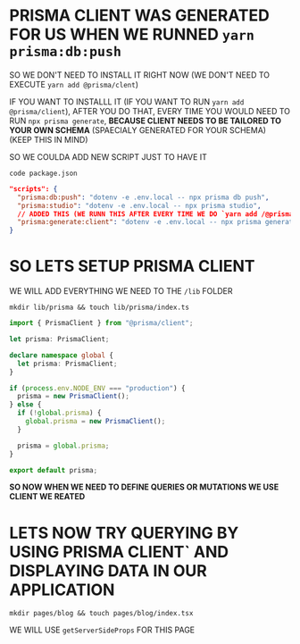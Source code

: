 # PRISMA CLIENT WAS GENERATED FOR US WHEN WE RUNNED `yarn prisma:db:push`

SO WE DON'T NEED TO INSTALL IT RIGHT NOW (WE DON'T NEED TO EXECUTE `yarn add @prisma/clent`)

IF YOU WANT TO INSTALLL IT (IF YOU WANT TO RUN `yarn add @prisma/client`), AFTER YOU DO THAT, EVERY TIME YOU WOULD NEED TO RUN `npx prisma generate`, **BECAUSE CLIENT NEEDS TO BE TAILORED TO YOUR OWN SCHEMA** (SPAECIALY GENERATED FOR YOUR SCHEMA) (KEEP THIS IN MIND)

SO WE COULDA ADD NEW SCRIPT JUST TO HAVE IT

```
code package.json
```

```json
"scripts": {
  "prisma:db:push": "dotenv -e .env.local -- npx prisma db push",
  "prisma:studio": "dotenv -e .env.local -- npx prisma studio",
  // ADDED THIS (WE RUNN THIS AFTER EVERY TIME WE DO `yarn add /@prisma/client`)
  "prisma:generate:client": "dotenv -e .env.local -- npx prisma generate",
}
```

# SO LETS SETUP PRISMA CLIENT

WE WILL ADD EVERYTHING WE NEED TO THE `/lib` FOLDER

```
mkdir lib/prisma && touch lib/prisma/index.ts
```

```ts
import { PrismaClient } from "@prisma/client";

let prisma: PrismaClient;

declare namespace global {
  let prisma: PrismaClient;
}

if (process.env.NODE_ENV === "production") {
  prisma = new PrismaClient();
} else {
  if (!global.prisma) {
    global.prisma = new PrismaClient();
  }

  prisma = global.prisma;
}

export default prisma;
```

**SO NOW WHEN WE NEED TO DEFINE QUERIES OR MUTATIONS WE USE CLIENT WE REATED**

# LETS NOW TRY QUERYING BY USING PRISMA CLIENT` AND DISPLAYING DATA IN OUR APPLICATION

```
mkdir pages/blog && touch pages/blog/index.tsx
```

WE WILL USE `getServerSideProps` FOR THIS PAGE

```tsx

```
